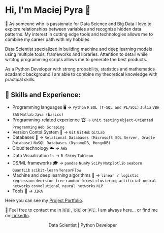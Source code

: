 # Hi, I'm Maciej Pyra 👋
 :thought_balloon: As someone who is passionate for Data Science and Big Data I love to explore relationships between variables and recognize hidden data patterns. My interest in cutting edge tools and technologies allows me to combine my career path with my hobbies.

Data Scientist specialized in building machine and deep learning models using multiple tools, frameworks and libraries. Attention to detail while wrtitng programming scripts allows me to generate the best products.

As a Python Developer with strong probability, statistics and mathematics acadamic background I am able to combine my theoretical knowledge with practical skills.

## :speech_balloon: Skills and Experience:
* Programming languages  	:desktop_computer: -> `Python` `R` `SQL (T-SQL and PL/SQL)` `Julia` `VBA` `SAS` `Matlab` `Java (basics)`<br/>
* Programming-related experience :trophy: -> `Unit testing` `Object-Oriented Programming` `Web Scraping` <br/>
* Version Contol System :handshake: -> `Git` `GitHub` `GitLab`<br/>
* Databases :open_file_folder: -> `Relational Databases (Microsoft SQL Server, Oracle Database)` `NoSQL Databases (DynamoDB, MongoDB)` <br/>
* Cloud technology :cloud: -> `AWS` <br/>
* Data Visualization :chart_with_downwards_trend: -> `R Shiny` `Tableau` <br/>
* DS/ML frameworks :mortar_board: -> `pandas` `NumPy` `SciPy` `Matplotlib` `seaborn` `QuantLib`  `scikit-learn` `TensorFlow`
* Machine and deep learning algorithms :dart: -> `linear / logistic regression` `decision tree` `random forest` `clustering` `artificial neural networks` `convolutional neural networks` `NLP` <br/>
* Tools  :page_with_curl: -> `JIRA` <br/>


Here you can see my [Project Portfolio](https://maciejpyra.github.io/Maciej_Portfolio_2/).

:email: Feel free to contact me in :uk: , :de: or :poland:. I am always here... or find me on [LinkedIn](https://www.linkedin.com/in/maciej-pyra/).


<p align="center">Data Scientist | Python Developer</p>


